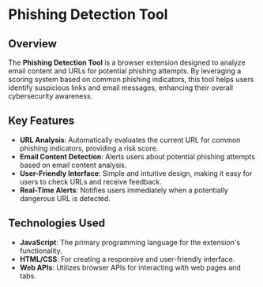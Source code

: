 # Phishing Detection Tool

## Overview

The **Phishing Detection Tool** is a browser extension designed to analyze email content and URLs for potential phishing attempts. By leveraging a scoring system based on common phishing indicators, this tool helps users identify suspicious links and email messages, enhancing their overall cybersecurity awareness.

## Key Features

- **URL Analysis**: Automatically evaluates the current URL for common phishing indicators, providing a risk score.
- **Email Content Detection**: Alerts users about potential phishing attempts based on email content analysis.
- **User-Friendly Interface**: Simple and intuitive design, making it easy for users to check URLs and receive feedback.
- **Real-Time Alerts**: Notifies users immediately when a potentially dangerous URL is detected.

## Technologies Used

- **JavaScript**: The primary programming language for the extension's functionality.
- **HTML/CSS**: For creating a responsive and user-friendly interface.
- **Web APIs**: Utilizes browser APIs for interacting with web pages and tabs.
